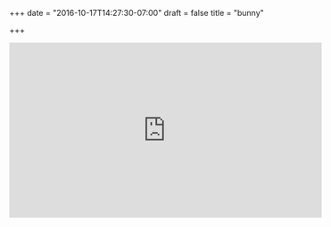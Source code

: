 +++
date = "2016-10-17T14:27:30-07:00"
draft = false
title = "bunny"

+++

<iframe width="560" height="315" src="https://www.youtube.com/embed/6dDBAiq4RFE?rel=0&amp;showinfo=0" frameborder="0" allowfullscreen></iframe>
